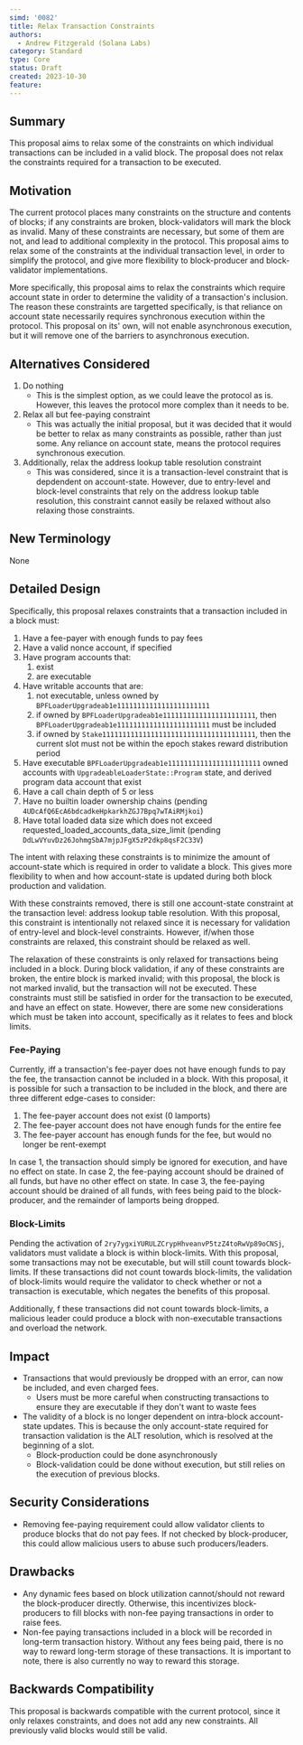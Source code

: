 ```yaml
---
simd: '0082'
title: Relax Transaction Constraints
authors:
  - Andrew Fitzgerald (Solana Labs)
category: Standard
type: Core
status: Draft
created: 2023-10-30
feature:
---
```


## Summary

This proposal aims to relax some of the constraints on which individual
transactions can be included in a valid block.
The proposal does not relax the constraints required for a transaction to be
executed.

## Motivation

The current protocol places many constraints on the structure and contents
of blocks; if any constraints are broken, block-validators will mark the block
as invalid.
Many of these constraints are necessary, but some of them are not, and lead to
additional complexity in the protocol.
This proposal aims to relax some of the constraints at the individual
transaction level, in order to simplify the protocol, and give more flexibility
to block-producer and block-validator implementations.

More specifically, this proposal aims to relax the constraints which require
account state in order to determine the validity of a transaction's inclusion.
The reason these constraints are targetted specifically, is that reliance on
account state necessarily requires synchronous execution within the protocol.
This proposal on its' own, will not enable asynchronous execution, but it will
remove one of the barriers to asynchronous execution.

## Alternatives Considered

1. Do nothing
    - This is the simplest option, as we could leave the protocol as is.
    However, this leaves the protocol more complex than it needs to be.
2. Relax all but fee-paying constraint
    - This was actually the initial proposal, but it was decided that it would
    be better to relax as many constraints as possible, rather than just some.
    Any reliance on account state, means the protocol requires synchronous
    execution.
3. Additionally, relax the address lookup table resolution constraint
    - This was considered, since it is a transaction-level constraint that is
    depdendent on account-state. However, due to entry-level and block-level
    constraints that rely on the address lookup table resolution, this
    constraint cannot easily be relaxed without also relaxing those
    constraints.

## New Terminology

None

## Detailed Design

Specifically, this proposal relaxes constraints that a transaction included in
a block must:

1. Have a fee-payer with enough funds to pay fees
2. Have a valid nonce account, if specified
3. Have program accounts that:
   1. exist
   2. are executable
4. Have writable accounts that are:
   1. not executable, unless owned by
   `BPFLoaderUpgradeab1e11111111111111111111111`
   2. if owned by `BPFLoaderUpgradeab1e11111111111111111111111`,
   then `BPFLoaderUpgradeab1e11111111111111111111111` must be included
   3. if owned by `Stake11111111111111111111111111111111111111`, then the
   current slot must not be within the epoch stakes reward distribution period
5. Have executable `BPFLoaderUpgradeab1e11111111111111111111111` owned accounts
with `UpgradeableLoaderState::Program` state, and derived program data account
that exist
6. Have a call chain depth of 5 or less
7. Have no builtin loader ownership chains
(pending `4UDcAfQ6EcA6bdcadkeHpkarkhZGJ7Bpq7wTAiRMjkoi`)
8. Have total loaded data size which does not exceed
requested_loaded_accounts_data_size_limit
(pending `DdLwVYuvDz26JohmgSbA7mjpJFgX5zP2dkp8qsF2C33V`)

The intent with relaxing these constraints is to minimize the amount of
account-state which is required in order to validate a block. This gives more
flexibility to when and how account-state is updated during both block
production and validation.

With these constraints removed, there is still one account-state constraint
at the transaction level: address lookup table resolution.
With this proposal, this constraint is intentionally not relaxed since it is
necessary for validation of entry-level and block-level constraints.
However, if/when those constraints are relaxed, this constraint should be
relaxed as well.

The relaxation of these constraints is only relaxed for transactions being
included in a block. During block validation, if any of these constraints
are broken, the entire block is marked invalid; with this proposal, the
block is not marked invalid, but the transaction will not be executed.
These constraints must still be satisfied in order for the transaction to be
executed, and have an effect on state. However, there are some new considerations
which must be taken into account, specifically as it relates to fees and block
limits.

### Fee-Paying

Currently, iff a transaction's fee-payer does not have enough funds to pay the
fee, the transaction cannot be included in a block. With this proposal, it is
possible for such a transaction to be included in the block, and there are
three different edge-cases to consider:

1. The fee-payer account does not exist (0 lamports)
2. The fee-payer account does not have enough funds for the entire fee
3. The fee-payer account has enough funds for the fee, but would no longer be
rent-exempt

In case 1, the transaction should simply be ignored for execution, and have no
effect on state.
In case 2, the fee-paying account should be drained of all funds, but have no
other effect on state.
In case 3, the fee-paying account should be drained of all funds, with fees
being paid to the block-producer, and the remainder of lamports being dropped.

### Block-Limits

Pending the activation of `2ry7ygxiYURULZCrypHhveanvP5tzZ4toRwVp89oCNSj`,
validators must validate a block is within block-limits.
With this proposal, some transactions may not be executable, but will still
count towards block-limits.
If these transactions did not count towards block-limits, the validation of
block-limits would require the validator to check whether or not a transaction
is executable, which negates the benefits of this proposal.

Additionally, f these transactions did not count towards block-limits, a
malicious leader could produce a block with non-executable transactions and
overload the network.

## Impact

- Transactions that would previously be dropped with an error, can now be
  included, and even charged fees.
  - Users must be more careful when constructing transactions to ensure they
    are executable if they don't want to waste fees
- The validity of a block is no longer dependent on intra-block account-state
updates. This is because the only account-state required for transaction
validation is the ALT resolution, which is resolved at the beginning of a slot.
  - Block-production could be done asynchronously
  - Block-validation could be done without execution, but still relies on the
  execution of previous blocks.

## Security Considerations

- Removing fee-paying requirement could allow validator clients to produce
  blocks that do not pay fees. If not checked by block-producer, this could
  allow malicious users to abuse such producers/leaders.

## Drawbacks

- Any dynamic fees based on block utilization cannot/should not reward the
block-producer directly. Otherwise, this incentivizes block-producers to fill
blocks with non-fee paying transactions in order to raise fees.
- Non-fee paying transactions included in a block will be recorded in long-term
transaction history. Without any fees being paid, there is no way to reward
long-term storage of these transactions. It is important to note, there is also
currently no way to reward this storage.

## Backwards Compatibility

This proposal is backwards compatible with the current protocol, since it only
relaxes constraints, and does not add any new constraints. All previously valid
blocks would still be valid.
